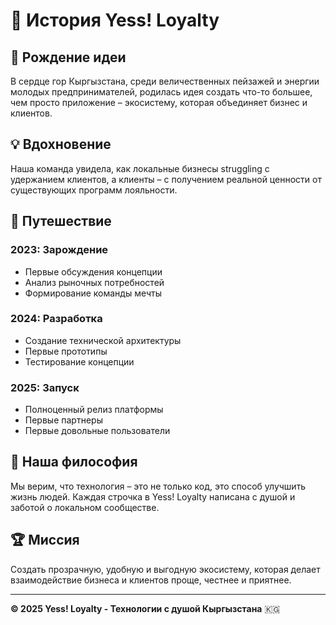 # 🌱 История Yess! Loyalty

## 🚀 Рождение идеи

В сердце гор Кыргызстана, среди величественных пейзажей и энергии молодых предпринимателей, 
родилась идея создать что-то большее, чем просто приложение – экосистему, которая объединяет 
бизнес и клиентов.

## 💡 Вдохновение

Наша команда увидела, как локальные бизнесы struggling с удержанием клиентов, 
а клиенты – с получением реальной ценности от существующих программ лояльности.

## 🌈 Путешествие

### 2023: Зарождение
- Первые обсуждения концепции
- Анализ рыночных потребностей
- Формирование команды мечты

### 2024: Разработка
- Создание технической архитектуры
- Первые прототипы
- Тестирование концепции

### 2025: Запуск
- Полноценный релиз платформы
- Первые партнеры
- Первые довольные пользователи

## 🌟 Наша философия

Мы верим, что технология – это не только код, это способ улучшить жизнь людей. 
Каждая строчка в Yess! Loyalty написана с душой и заботой о локальном сообществе.

## 🏆 Миссия

Создать прозрачную, удобную и выгодную экосистему, 
которая делает взаимодействие бизнеса и клиентов проще, честнее и приятнее.

---

**© 2025 Yess! Loyalty - Технологии с душой Кыргызстана** 🇰🇬
